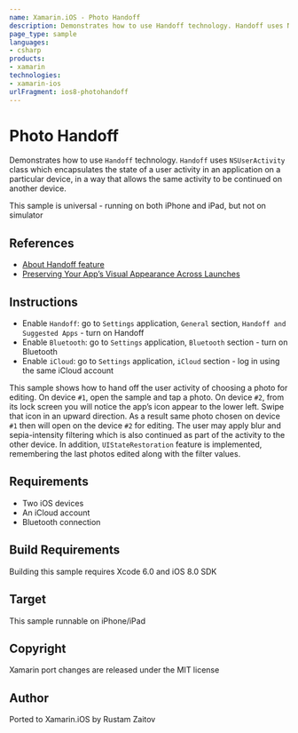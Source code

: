 ```yaml
---
name: Xamarin.iOS - Photo Handoff
description: Demonstrates how to use Handoff technology. Handoff uses NSUserActivity class which encapsulates the state of a user activity in an application on...
page_type: sample
languages:
- csharp
products:
- xamarin
technologies:
- xamarin-ios
urlFragment: ios8-photohandoff
---
```

# Photo Handoff

Demonstrates how to use `Handoff` technology. `Handoff` uses `NSUserActivity` class which encapsulates the state of a user activity in an application on a particular device, in a way that allows the same activity to be continued on another device.

This sample is universal - running on both iPhone and iPad, but not on simulator

## References

* [About Handoff feature](https://developer.apple.com/videos/wwdc/2014/?id=219)
* [Preserving Your App’s Visual Appearance Across Launches](https://developer.apple.com/library/ios/documentation/iPhone/Conceptual/iPhoneOSProgrammingGuide/StrategiesforImplementingYourApp/StrategiesforImplementingYourApp.html#//apple_ref/doc/uid/TP40007072-CH5-SW2)

## Instructions

* Enable `Handoff`: go to `Settings` application, `General` section, `Handoff and Suggested Apps` - turn on Handoff
* Enable `Bluetooth`: go to `Settings` application, `Bluetooth` section - turn on Bluetooth
* Enable `iCloud`: go to `Settings` application, `iCloud` section - log in using the same iCloud account

This sample shows how to hand off the user activity of choosing a photo for editing. On device `#1`, open the sample and tap a photo. On device `#2`, from its lock screen you will notice the app’s icon appear to the lower left. Swipe that icon in an upward direction. As a result same photo chosen on device `#1` then will open on the device `#2` for editing.  The user may apply blur and sepia-intensity filtering which is also continued as part of the activity to the other device.  In addition, `UIStateRestoration` feature is implemented, remembering the last photos edited along with the filter values.

## Requirements


* Two iOS devices
* An iCloud account
* Bluetooth connection

## Build Requirements

Building this sample requires Xcode 6.0 and iOS 8.0 SDK

## Target

This sample runnable on iPhone/iPad

## Copyright

Xamarin port changes are released under the MIT license

## Author

Ported to Xamarin.iOS by Rustam Zaitov
